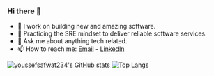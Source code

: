 ### Hi there 👋

- 🔭 I work on building new and amazing software.
- 🌱 Practicing the SRE mindset to deliver reliable software services. 
- 💬 Ask me about anything tech related.
- 📫 How to reach me: [Email](mailto:yousefsafwatwork@gmail.com) - [LinkedIn](https://www.linkedin.com/in/youssef-elfishawy-4102241bb/)

[![youssefsafwat234's GitHub stats](https://github-readme-stats.vercel.app/api?username=youssefsafwat234&show_icons=true&count_private=true&hide_title=true)](https://github.com/youssefsafwat234/youssefsafwat234)
[![Top Langs](https://github-readme-stats.vercel.app/api/top-langs/?username=youssefsafwat234&layout=compact&langs_count=10)](https://github.com/youssefsafwat234?tab=repositories)
